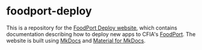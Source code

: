 # foodport-deploy

This is a repository for the [FoodPort Deploy website](https://olc-loc-bioinformatics.github.io/foodport-deploy/), which contains documentation describing how to deploy new apps to CFIA's [FoodPort](http://10.148.57.4/).
The website is built using [MkDocs](https://www.mkdocs.org/) and [Material for MkDocs](https://squidfunk.github.io/mkdocs-material/).